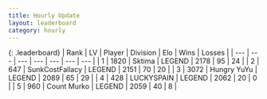 ```yaml
---
title: Hourly Update
layout: leaderboard
category: hourly
---
```


{: .leaderboard}
| Rank | LV | Player | Division | Elo | Wins | Losses |
| --- | --- | --- | --- | --- | --- | --- |
| <span data-change="0">1</span> | 1820 | <span title="ID: 353063">Sktima</span> | LEGEND | <span data-change="0">2178</span> | <span data-change="6">95</span> | <span data-change="2">24</span> |
| <span data-change="0">2</span> | 647 | <span title="ID: 402846">SunkCostFallacy</span> | LEGEND | <span data-change="0">2151</span> | <span data-change="0">70</span> | <span data-change="0">20</span> |
| <span data-change="0">3</span> | 3072 | <span title="ID: 164871">Hungry YuYu</span> | LEGEND | <span data-change="0">2089</span> | <span data-change="0">65</span> | <span data-change="0">29</span> |
| <span data-change="0">4</span> | 428 | <span title="ID: 623829">LUCKYSPAIN</span> | LEGEND | <span data-change="0">2062</span> | <span data-change="0">20</span> | <span data-change="0">0</span> |
| <span data-change="0">5</span> | 960 | <span title="ID: 498323">Count Murko</span> | LEGEND | <span data-change="0">2059</span> | <span data-change="0">40</span> | <span data-change="0">8</span> |